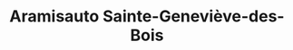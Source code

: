 ---
title: "Aramisauto Sainte-Geneviève-des-Bois"
url: /sainte-genevieve-des-bois/aramisauto-sainte-genevieve-des-bois/
shop: voiture
---